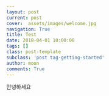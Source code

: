 ```yaml
---
layout: post
current: post
cover:  assets/images/welcome.jpg
navigation: True
title: Test
date: 2018-04-01 10:00:00
tags: []
class: post-template
subclass: 'post tag-getting-started'
author: moon
comments: True
---
```


안녕하세요

